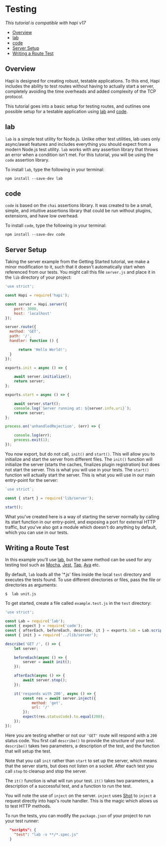 # Testing

_This tutorial is compatible with hapi v17_

- [Overview](#overview)
- [lab](#lab)
- [code](#code)
- [Server Setup](#server)
- [Writing a Route Test](#writingTest)



## <a name="overview"></a> Overview
Hapi is designed for creating robust, testable applications. To this end, Hapi includes the ability to test routes without having to actually start a server, completely avoiding the time overheads and added complexity of the TCP protocol.

This tutorial goes into a basic setup for testing routes, and outlines one possible setup for a testable application using [lab](https://github.com/hapijs/lab) and [code](https://github.com/hapijs/code).

## <a name="lab"></a> lab

`lab` is a simple test utility for Node.js. Unlike other test utilities, lab uses only async/await features and includes everything you should expect from a modern Node.js test utility. `lab` works with any assertion library that throws an error when a condition isn't met. For this tutorial, you will be using the `code` assertion library.

To install `lab`, type the following in your terminal:

`npm install --save-dev lab`

## <a name="code"></a> code

`code` is based on the `chai` assertions library. It was created to be a small, simple, and intuitive assertions library that could be run without plugins, extensions, and have low overhead.

To install `code`, type the following in your terminal:

`npm install --save-dev code`

## <a name="server"></a> Server Setup

Taking the server example from the Getting Started tutorial, we make a minor modification to it, such that it doesn't automatically start when referenced from our tests. You might call this file `server.js` and place it in the `lib` directory of your project:

```js
'use strict';

const Hapi = require('hapi');

const server = Hapi.server({
    port: 3000,
    host: 'localhost'
});

server.route({
  method: 'GET',
  path: '/',
  handler: function () {

      return 'Hello World!';
  }
});

exports.init = async () => {

    await server.initialize();
    return server;
};

exports.start = async () => {

    await server.start();
    console.log(`Server running at: ${server.info.uri}`);
    return server;
};

process.on('unhandledRejection', (err) => {

    console.log(err);
    process.exit(1);
});
```
You now export, but do not call, `init()` and `start()`. This will allow you to initialize and start the server from different files. The `init()` function will initialize the server (starts the caches, finalizes plugin registration) but does not start the server. This is what you will use in your tests. The `start()` function will actually start the server. This is what you will use in our main entry-point for the server:

```js
`use strict`;

const { start } = require('lib/server');

start();
```
What you've created here is a way of starting the server normally by calling its start function in our entry-point, and exposing a port for external HTTP traffic, but you've also got a module which doesn't do anything by default, which you can use in our tests.

## <a name="writingTest"></a> Writing a Route Test

In this example you'll use [lab](https://github.com/hapijs/lab), but the same method can be used for any testing tool such as [Mocha](https://mochajs.org/), [Jest](https://jestjs.io/), [Tap](https://www.node-tap.org/), [Ava](https://github.com/avajs) etc.

By default, `lab` loads all the '*.js' files inside the local `test` directory and executes the tests found. To use different directories or files, pass the file or directories as arguments:

`$  lab unit.js`

To get started, create a file called `example.test.js` in the `test` directory:

```js
'use strict';

const Lab = require('lab');
const { expect } = require('code');
const { afterEach, beforeEach, describe, it } = exports.lab = Lab.script();
const { init } = require('../lib/server');

describe('GET /', () => {
    let server;

    beforeEach(async () => {
        server = await init();
    });

    afterEach(async () => {
        await server.stop();
    });

    it('responds with 200', async () => {
        const res = await server.inject({
            method: 'get',
            url: '/'
        });
        expect(res.statusCode).to.equal(200);
    });
});
```
Here you are testing whether or not our `'GET'` route will respond with a `200` status code. You first call `describe()` to provide the structure of your test. `describe()` takes two parameters, a description of the test, and the function that will setup the test.  

Note that you call `init` rather than `start` to set up the server, which means that the server starts, but does not listen on a socket. After each test you call `stop` to cleanup and stop the server.

The `it()` function is what will run your test. `it()` takes two parameters, a description of a successful test, and a function to run the test. 

You will note the use of `inject` on the server. `inject` uses [Shot](https://github.com/hapijs/shot) to `inject` a request directly into hapi's route handler. This is the magic which allows us to test HTTP methods.

To run the tests, you can modify the `package.json` of your project to run your test runner:

```json
  "scripts": {
    "test": "lab -v **/*.spec.js"
  }
```
